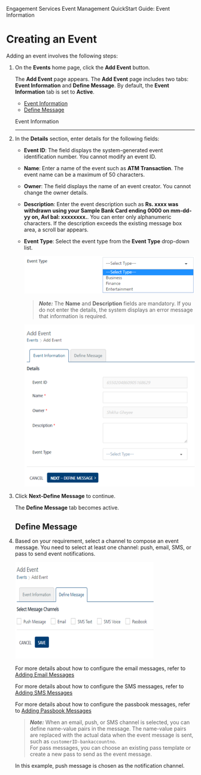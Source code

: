                               

Engagement Services Event Management QuickStart Guide: Event Information

Creating an Event
=================

Adding an event involves the following steps:

1.  On the **Events** home page, click the **Add Event** button.
    
    The **Add Event** page appears. The **Add Event** page includes two tabs: **Event Information** and **Define Message**. By default, the **Event Information** tab is set to **Active**.
    
    *   [Event Information](#event-information)
    *   [Define Message](#define-message)
    
    Event Information  
    
    --------------------
    
2.  In the **Details** section, enter details for the following fields:
    *   **Event ID**: The field displays the system-generated event identification number. You cannot modify an event ID.
    *   **Name**: Enter a name of the event such as **ATM Transaction**. The event name can be a maximum of 50 characters.
    *   **Owner**: The field displays the name of an event creator. You cannot change the owner details.
    *   **Description**: Enter the event description such as **Rs. xxxx was withdrawn using your Sample Bank Card ending 0000 on mm-dd-yy on, Avl bal: xxxxxxxx.**. You can enter only alphanumeric characters. If the description exceeds the existing message box area, a scroll bar appears.
    *   **Event Type**: Select the event type from the **Event Type** drop-down list.
        
        ![](Resources/Images/addevent2_553x123.png)
        
        > **_Note:_** The **Name** and **Description** fields are mandatory. If you do not enter the details, the system displays an error message that information is required.
        
        ![](Resources/Images/addevent1_482x456.png)
        
3.  Click **Next-Define Message** to continue.
    
    The **Define Message** tab becomes active.
    
    Define Message
    --------------
    
4.  Based on your requirement, select a channel to compose an event message. You need to select at least one channel: push, email, SMS, or pass to send event notifications.
    
    ![](Resources/Images/addevent3_370x258.png)
    
    For more details about how to configure the email messages, refer to [Adding Email Messages](../../../Foundry/vms_console_user_guide/Content/Events/Defining_Notification_Types_for_an_event_-_Email.md)
    
    For more details about how to configure the SMS messages, refer to [Adding SMS Messages](../../../Foundry/vms_console_user_guide/Content/Events/Defining_Notification_Types_for_an_event_-_SMS.md)
    
    For more details about how to configure the passbook messages, refer to [Adding Passbook Messages](../../../Foundry/vms_console_user_guide/Content/Events/Defining_a_campaign_Type_eventPassbook.md)
    
    > **_Note:_** When an email, push, or SMS channel is selected, you can define name-value pairs in the message. The name-value pairs are replaced with the actual data when the event message is sent, such as `customerID-bankaccountno`.  
    For pass messages, you can choose an existing pass template or create a new pass to send as the event message.
    
    In this example, push message is chosen as the notification channel.
